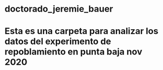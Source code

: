 # doctorado_jeremie_bauer
# Esta es una carpeta para analizar los datos del experimento de repoblamiento en punta baja nov 2020

